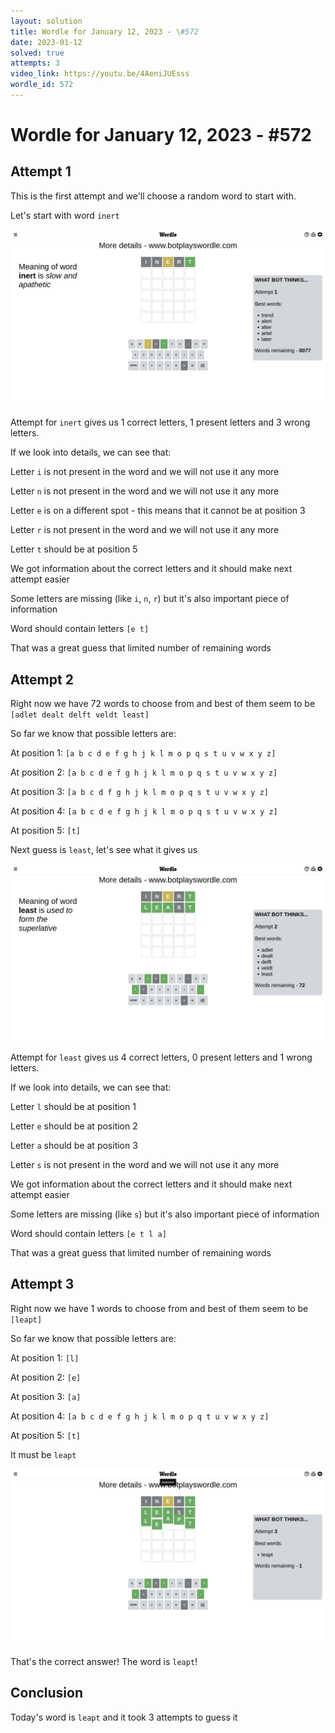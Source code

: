 ```yaml
---
layout: solution
title: Wordle for January 12, 2023 - \#572
date: 2023-01-12
solved: true
attempts: 3
video_link: https://youtu.be/4AeniJUEsss
wordle_id: 572
---
```


# Wordle for January 12, 2023 - \#572

## Attempt 1

This is the first attempt and we'll choose a random word to start with.

Let's start with word `inert`

![Attempt 1](2023-01-12/attempt-1.png)

Attempt for `inert` gives us 1 correct letters, 1 present letters and 3 wrong letters.

If we look into details, we can see that:

Letter `i` is not present in the word and we will not use it any more

Letter `n` is not present in the word and we will not use it any more

Letter `e` is on a different spot - this means that it cannot be at position 3

Letter `r` is not present in the word and we will not use it any more

Letter `t` should be at position 5

We got information about the correct letters and it should make next attempt easier

Some letters are missing (like `i`, `n`, `r`) but it's also important piece of information

Word should contain letters `[e t]`

That was a great guess that limited number of remaining words



## Attempt 2

Right now we have 72 words to choose from and best of them seem to be `[adlet dealt delft veldt least]`

So far we know that possible letters are:

At position 1: `[a b c d e f g h j k l m o p q s t u v w x y z]`

At position 2: `[a b c d e f g h j k l m o p q s t u v w x y z]`

At position 3: `[a b c d f g h j k l m o p q s t u v w x y z]`

At position 4: `[a b c d e f g h j k l m o p q s t u v w x y z]`

At position 5: `[t]`

Next guess is `least`, let's see what it gives us

![Attempt 2](2023-01-12/attempt-2.png)

Attempt for `least` gives us 4 correct letters, 0 present letters and 1 wrong letters.

If we look into details, we can see that:

Letter `l` should be at position 1

Letter `e` should be at position 2

Letter `a` should be at position 3

Letter `s` is not present in the word and we will not use it any more

We got information about the correct letters and it should make next attempt easier

Some letters are missing (like `s`) but it's also important piece of information

Word should contain letters `[e t l a]`

That was a great guess that limited number of remaining words



## Attempt 3

Right now we have 1 words to choose from and best of them seem to be `[leapt]`

So far we know that possible letters are:

At position 1: `[l]`

At position 2: `[e]`

At position 3: `[a]`

At position 4: `[a b c d e f g h j k l m o p q t u v w x y z]`

At position 5: `[t]`

It must be `leapt`

![Attempt 3](2023-01-12/attempt-3.png)

That's the correct answer! The word is `leapt`!

## Conclusion

Today's word is `leapt` and it took 3 attempts to guess it

